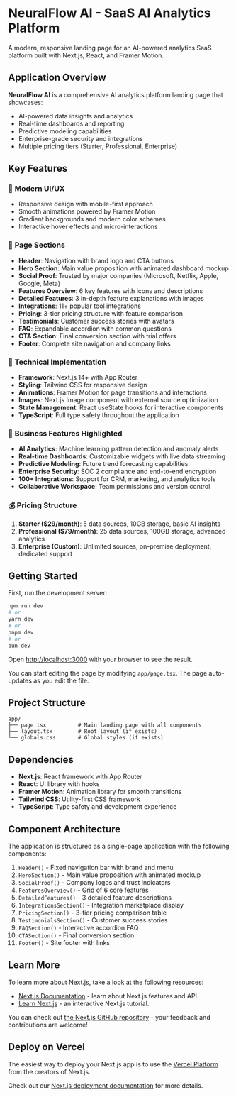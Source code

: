 # NeuralFlow AI - SaaS AI Analytics Platform

A modern, responsive landing page for an AI-powered analytics SaaS platform built with Next.js, React, and Framer Motion.

## Application Overview

**NeuralFlow AI** is a comprehensive AI analytics platform landing page that showcases:
- AI-powered data insights and analytics
- Real-time dashboards and reporting
- Predictive modeling capabilities
- Enterprise-grade security and integrations
- Multiple pricing tiers (Starter, Professional, Enterprise)

## Key Features

### 🎨 **Modern UI/UX**
- Responsive design with mobile-first approach
- Smooth animations powered by Framer Motion
- Gradient backgrounds and modern color schemes
- Interactive hover effects and micro-interactions

### 📱 **Page Sections**
- **Header**: Navigation with brand logo and CTA buttons
- **Hero Section**: Main value proposition with animated dashboard mockup
- **Social Proof**: Trusted by major companies (Microsoft, Netflix, Apple, Google, Meta)
- **Features Overview**: 6 key features with icons and descriptions
- **Detailed Features**: 3 in-depth feature explanations with images
- **Integrations**: 11+ popular tool integrations
- **Pricing**: 3-tier pricing structure with feature comparison
- **Testimonials**: Customer success stories with avatars
- **FAQ**: Expandable accordion with common questions
- **CTA Section**: Final conversion section with trial offers
- **Footer**: Complete site navigation and company links

### 🔧 **Technical Implementation**
- **Framework**: Next.js 14+ with App Router
- **Styling**: Tailwind CSS for responsive design
- **Animations**: Framer Motion for page transitions and interactions
- **Images**: Next.js Image component with external source optimization
- **State Management**: React useState hooks for interactive components
- **TypeScript**: Full type safety throughout the application

### 💼 **Business Features Highlighted**
- **AI Analytics**: Machine learning pattern detection and anomaly alerts
- **Real-time Dashboards**: Customizable widgets with live data streaming
- **Predictive Modeling**: Future trend forecasting capabilities
- **Enterprise Security**: SOC 2 compliance and end-to-end encryption
- **100+ Integrations**: Support for CRM, marketing, and analytics tools
- **Collaborative Workspace**: Team permissions and version control

### 💰 **Pricing Structure**
1. **Starter ($29/month)**: 5 data sources, 10GB storage, basic AI insights
2. **Professional ($79/month)**: 25 data sources, 100GB storage, advanced analytics
3. **Enterprise (Custom)**: Unlimited sources, on-premise deployment, dedicated support

## Getting Started

First, run the development server:

```bash
npm run dev
# or
yarn dev
# or
pnpm dev
# or
bun dev
```

Open [http://localhost:3000](http://localhost:3000) with your browser to see the result.

You can start editing the page by modifying `app/page.tsx`. The page auto-updates as you edit the file.

## Project Structure

```
app/
├── page.tsx          # Main landing page with all components
├── layout.tsx        # Root layout (if exists)
└── globals.css       # Global styles (if exists)
```

## Dependencies

- **Next.js**: React framework with App Router
- **React**: UI library with hooks
- **Framer Motion**: Animation library for smooth transitions
- **Tailwind CSS**: Utility-first CSS framework
- **TypeScript**: Type safety and development experience

## Component Architecture

The application is structured as a single-page application with the following components:

1. `Header()` - Fixed navigation bar with brand and menu
2. `HeroSection()` - Main value proposition with animated mockup
3. `SocialProof()` - Company logos and trust indicators
4. `FeaturesOverview()` - Grid of 6 core features
5. `DetailedFeatures()` - 3 detailed feature descriptions
6. `IntegrationsSection()` - Integration marketplace display
7. `PricingSection()` - 3-tier pricing comparison table
8. `TestimonialsSection()` - Customer success stories
9. `FAQSection()` - Interactive accordion FAQ
10. `CTASection()` - Final conversion section
11. `Footer()` - Site footer with links

## Learn More

To learn more about Next.js, take a look at the following resources:

- [Next.js Documentation](https://nextjs.org/docs) - learn about Next.js features and API.
- [Learn Next.js](https://nextjs.org/learn) - an interactive Next.js tutorial.

You can check out [the Next.js GitHub repository](https://github.com/vercel/next.js) - your feedback and contributions are welcome!

## Deploy on Vercel

The easiest way to deploy your Next.js app is to use the [Vercel Platform](https://vercel.com/new?utm_medium=default-template&filter=next.js&utm_source=create-next-app&utm_campaign=create-next-app-readme) from the creators of Next.js.

Check out our [Next.js deployment documentation](https://nextjs.org/docs/app/building-your-application/deploying) for more details.
